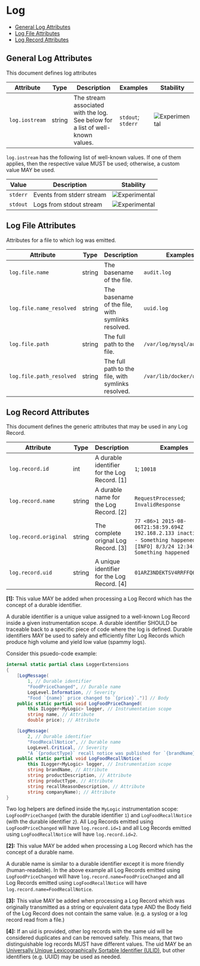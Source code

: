 <!--- Hugo front matter used to generate the website version of this page:
--->

<!-- NOTE: THIS FILE IS AUTOGENERATED. DO NOT EDIT BY HAND. -->
<!-- see templates/registry/markdown/attribute_namespace.md.j2 -->

# Log

- [General Log Attributes](#general-log-attributes)
- [Log File Attributes](#log-file-attributes)
- [Log Record Attributes](#log-record-attributes)

## General Log Attributes

This document defines log attributes

| Attribute      | Type   | Description                                                                    | Examples           | Stability                                                        |
| -------------- | ------ | ------------------------------------------------------------------------------ | ------------------ | ---------------------------------------------------------------- |
| `log.iostream` | string | The stream associated with the log. See below for a list of well-known values. | `stdout`; `stderr` | ![Experimental](https://img.shields.io/badge/-experimental-blue) |

`log.iostream` has the following list of well-known values. If one of them applies, then the respective value MUST be used; otherwise, a custom value MAY be used.

| Value    | Description               | Stability                                                        |
| -------- | ------------------------- | ---------------------------------------------------------------- |
| `stderr` | Events from stderr stream | ![Experimental](https://img.shields.io/badge/-experimental-blue) |
| `stdout` | Logs from stdout stream   | ![Experimental](https://img.shields.io/badge/-experimental-blue) |

## Log File Attributes

Attributes for a file to which log was emitted.

| Attribute                | Type   | Description                                        | Examples                   | Stability                                                        |
| ------------------------ | ------ | -------------------------------------------------- | -------------------------- | ---------------------------------------------------------------- |
| `log.file.name`          | string | The basename of the file.                          | `audit.log`                | ![Experimental](https://img.shields.io/badge/-experimental-blue) |
| `log.file.name_resolved` | string | The basename of the file, with symlinks resolved.  | `uuid.log`                 | ![Experimental](https://img.shields.io/badge/-experimental-blue) |
| `log.file.path`          | string | The full path to the file.                         | `/var/log/mysql/audit.log` | ![Experimental](https://img.shields.io/badge/-experimental-blue) |
| `log.file.path_resolved` | string | The full path to the file, with symlinks resolved. | `/var/lib/docker/uuid.log` | ![Experimental](https://img.shields.io/badge/-experimental-blue) |

## Log Record Attributes

This document defines the generic attributes that may be used in any Log Record.

| Attribute             | Type   | Description                                  | Examples                                                                                                                         | Stability                                                        |
| --------------------- | ------ | -------------------------------------------- | -------------------------------------------------------------------------------------------------------------------------------- | ---------------------------------------------------------------- |
| `log.record.id`       | int    | A durable identifier for the Log Record. [1] | `1`; `10018`                                                                                                                     | ![Experimental](https://img.shields.io/badge/-experimental-blue) |
| `log.record.name`     | string | A durable name for the Log Record. [2]       | `RequestProcessed`; `InvalidResponse`                                                                                            | ![Experimental](https://img.shields.io/badge/-experimental-blue) |
| `log.record.original` | string | The complete orignal Log Record. [3]         | `77 <86>1 2015-08-06T21:58:59.694Z 192.168.2.133 inactive - - - Something happened`; `[INFO] 8/3/24 12:34:56 Something happened` | ![Experimental](https://img.shields.io/badge/-experimental-blue) |
| `log.record.uid`      | string | A unique identifier for the Log Record. [4]  | `01ARZ3NDEKTSV4RRFFQ69G5FAV`                                                                                                     | ![Experimental](https://img.shields.io/badge/-experimental-blue) |

**[1]:** This value MAY be added when processing a Log Record which has the
concept of a durable identifier.

A durable identifier is a unique value assigned to a well-known Log
Record inside a given instrumentation scope. A durable identifier
SHOULD be traceable back to a specific piece of code where the log is
defined. Durable identifiers MAY be used to safely and efficiently
filter Log Records which produce high volume and yield low value
(spammy logs).

Consider this psuedo-code example:

```csharp
internal static partial class LoggerExtensions
{
    [LogMessage(
        1, // Durable identifier
        "FoodPriceChanged", // Durable name
        LogLevel.Information, // Severity
        "Food `{name}` price changed to `{price}`.")] // Body
    public static partial void LogFoodPriceChanged(
        this ILogger<MyLogic> logger, // Instrumentation scope
        string name, // Attribute
        double price); // Attribute

    [LogMessage(
        2, // Durable identifier
        "FoodRecallNotice", // Durable name
        LogLevel.Critical, // Severity
        "A `{productType}` recall notice was published for `{brandName} {productDescription}` produced by `{companyName}` ({recallReasonDescription}).")] // Body
    public static partial void LogFoodRecallNotice(
        this ILogger<MyLogic> logger, // Instrumentation scope
        string brandName, // Attribute
        string productDescription, // Attribute
        string productType, // Attribute
        string recallReasonDescription, // Attribute
        string companyName); // Attribute
}
```

Two log helpers are defined inside the `MyLogic` instrumentation
scope: `LogFoodPriceChanged` (with the durable identifier `1`) and
`LogFoodRecallNotice` (with the durable identifier `2`). All Log
Records emitted using `LogFoodPriceChanged` will have
`log.record.id=1` and all Log Records emitted using
`LogFoodRecallNotice` will have `log.record.id=2`.

**[2]:** This value MAY be added when processing a Log Record which has the
concept of a durable name.

A durable name is similar to a durable identifier except it is more
friendly (human-readable). In the above example all Log Records
emitted using `LogFoodPriceChanged` will have
`log.record.name=FoodPriceChanged` and all Log Records emitted using
`LogFoodRecallNotice` will have `log.record.name=FoodRecallNotice`.

**[3]:** This value MAY be added when processing a Log Record which was originally transmitted as a string or equivalent data type AND the Body field of the Log Record does not contain the same value. (e.g. a syslog or a log record read from a file.)

**[4]:** If an uid is provided, other log records with the same uid will be considered duplicates and can be removed safely. This means, that two distinguishable log records MUST have different values.
The uid MAY be an [Universally Unique Lexicographically Sortable Identifier (ULID)](https://github.com/ulid/spec), but other identifiers (e.g. UUID) may be used as needed.
